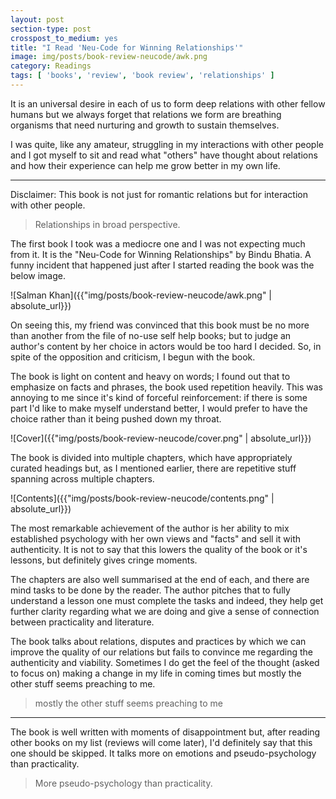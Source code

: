 ```yaml
---
layout: post
section-type: post
crosspost_to_medium: yes
title: "I Read 'Neu-Code for Winning Relationships'"
image: img/posts/book-review-neucode/awk.png
category: Readings
tags: [ 'books', 'review', 'book review', 'relationships' ]
---
```

It is an universal desire in each of us to form deep relations with other fellow humans but we always forget
that relations we form are breathing organisms that need nurturing and growth to sustain themselves.

I was quite, like any amateur, struggling in my interactions with other people and I got myself to sit and read
what "others" have thought about relations and how their experience can help me grow better in my own life. 

---
Disclaimer:  This book is not just for romantic relations but for interaction with other people.

> Relationships in broad perspective.

The first book I took was a mediocre one and I was not expecting much from it. It is the "Neu-Code for 
Winning Relationships" by Bindu Bhatia. A funny incident that happened just after I started reading the book was the below image.

![Salman Khan]({{"img/posts/book-review-neucode/awk.png" | absolute_url}})

On seeing this, my friend was convinced that this book must be no more than another from the file of no-use self help books; but
to judge an author's content by her choice in actors would be too hard I decided. So, in spite of the opposition and criticism,
I begun with the book.

The book is light on content and heavy on words; I found out that to emphasize on facts and phrases, the book used
repetition heavily. This was annoying to me since it's kind of forceful reinforcement: if there is some part I'd like to 
make myself understand better, I would prefer to have the choice rather than it being pushed down my throat.

![Cover]({{"img/posts/book-review-neucode/cover.png" | absolute_url}})

The book is divided into multiple chapters, which have appropriately curated headings but, as I mentioned earlier, there are 
repetitive stuff spanning across multiple chapters. 

![Contents]({{"img/posts/book-review-neucode/contents.png" | absolute_url}})

The most remarkable achievement of the author is her ability to mix established psychology with her own views and "facts" and sell
it with authenticity. It is not to say that this lowers the quality of the book or it's lessons, but definitely gives cringe moments.

The chapters are also well summarised at the end of each, and there are mind tasks to be done by the reader. The author pitches
that to fully understand a lesson one must complete the tasks and indeed, they help get further clarity regarding what we are 
doing and give a sense of connection between practicality and literature.

The book talks about relations, disputes and practices by which we can improve the quality of our relations but fails to convince me
regarding the authenticity and viability. Sometimes I do get the feel of the thought (asked to focus on) making a change in my
life in coming times but mostly the other stuff seems preaching to me.

> mostly the other stuff seems preaching to me 

---

The book is well written with moments of disappointment but, after reading other books on my list (reviews will come later),
I'd definitely say that this one should be skipped. It talks more on emotions and pseudo-psychology than practicality.

> More pseudo-psychology than practicality. 